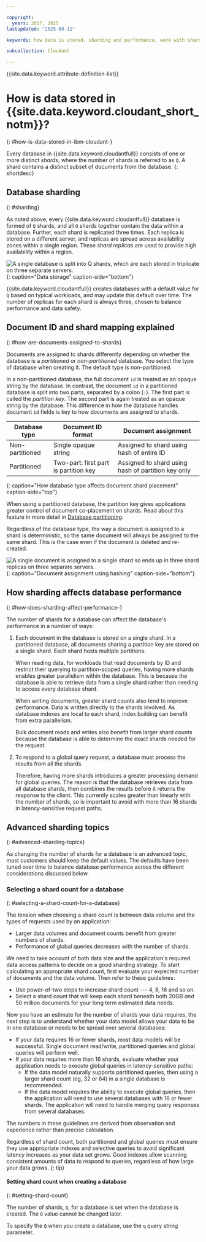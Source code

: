```yaml
---

copyright:
  years: 2017, 2025
lastupdated: "2025-08-11"

keywords: how data is stored, sharding and performance, work with shards, shard count, replica count

subcollection: Cloudant

---
```


{{site.data.keyword.attribute-definition-list}}

# How is data stored in {{site.data.keyword.cloudant_short_notm}}?
{: #how-is-data-stored-in-ibm-cloudant-}

Every database in {{site.data.keyword.cloudantfull}} consists of one or more distinct _shards_, where the number of shards is referred to as `Q`. A shard contains a distinct subset of documents from the database.
{: shortdesc}

## Database sharding
{: #sharding}

As noted above, every {{site.data.keyword.cloudantfull}} database is formed of `Q` shards, and all `Q` shards together contain the data within a database. Further, each shard is replicated three times. Each replica is stored on a different server, and replicas are spread across availability zones within a single region. These _shard replicas_ are used to provide high availability within a region.
 
![A single database is split into Q shards, which are each stored in triplicate on three separate servers.](../images/sharding_database.svg){: caption="Data storage" caption-side="bottom"}

{{site.data.keyword.cloudantfull}} creates databases with a default value for `Q` based on typical workloads, and may update this default over time. The number of replicas for each shard is always three, chosen to balance performance and data safety.

## Document ID and shard mapping explained
{: #how-are-documents-assigned-to-shards}

Documents are assigned to shards differently depending on whether the database is a _partitioned_ or _non-partitioned_ database. You select the type of database when creating it. The default type is non-partitioned.

In a non-partitioned database, the full document `id` is treated as an opaque
string by the database. In contrast, the document `id` in a partitioned database
is split into two parts, separated by a colon (`:`). The first part is called
the _partition key_. The second part is again treated as an opaque string by the
database. This difference in how the database handles document `id` fields is
key to how documents are assigned to shards.

| Database type | Document ID format | Document assignment |
|---|---|---|
| Non-partitioned | Single opaque string | Assigned to shard using hash of entire ID  |
| Partitioned | Two-part: first part is partition key | Assigned to shard using hash of partition key only |
{: caption="How database type affects document shard placement" caption-side="top"}

When using a partitioned database, the partition key gives
applications greater control of document co-placement on
shards. Read about this feature in more detail in [Database
partitioning](/docs/Cloudant?topic=Cloudant-database-partitioning).

Regardless of the database type, the way a document is assigned to a shard is
deterministic, so the same document will always be assigned to the same shard.
This is the case even if the document is deleted and re-created.

![A single document is assigned to a single shard so ends up in three shard replicas on three separate servers. ](../images/sharding_document.svg){: caption="Document assignment using hashing" caption-side="bottom"}

## How sharding affects database performance
{: #how-does-sharding-affect-performance-}

The number of shards for a database can affect the database's performance in a number of ways:

1. Each document in the database is stored on a single shard. In a partitioned database, all documents sharing a partition key are stored on a single shard. Each shard hosts multiple partitions.

	When reading data, for workloads that read documents by ID and restrict their querying to partition-scoped queries, having more shards enables greater parallelism within the database. This is because the database is able to retrieve data from a single shard rather than needing to access every database shard. 

	When writing documents, greater shard counts also tend to improve performance. Data is written directly to the shards involved. As database indexes are local to each shard, index building can benefit from extra parallelism.

	Bulk document reads and writes also benefit from larger shard counts because the database is able to determine the exact shards needed for the request.

2. To respond to a global query request, a database must process the results from all the shards. 

    Therefore, having more shards introduces a greater processing demand for global queries. The reason is that the database retrieves data from all database shards, then combines the results before it returns the response to the client. This currently scales greater than linearly with the number of shards, so is important to avoid with more than 16 shards in latency-sensitive request paths.

## Advanced sharding topics
{: #advanced-sharding-topics}

As changing the number of shards for a database is an advanced topic, most customers should keep the default values. The defaults have been tuned over time to balance database performance across the different considerations discussed below.

### Selecting a shard count for a database
{: #selecting-a-shard-count-for-a-database}

The tension when choosing a shard count is between data volume and the types of requests used by an application:

- Larger data volumes and document counts benefit from greater numbers of shards.
- Performance of global queries decreases with the number of shards.

We need to take account of both data size and the application's required data access patterns to decide on a good sharding strategy. To start calculating an appropriate shard count, first evaluate your expected number of documents and the data volume. Then refer to these guidelines:

- Use power-of-two steps to increase shard count --- 4, 8, 16 and so on.
- Select a shard count that will keep each shard beneath both 20GB _and_ 50 million documents for your long term estimated data needs.

Now you have an estimate for the number of shards your data requires, the next step is to understand whether your data model allows your data to be in one database or needs to be spread over several databases:

- If your data requires 16 or fewer shards, most data models will be successful. Single document read/write, partitioned queries and global queries will perform well.
- If your data requires more than 16 shards, evaluate whether your application needs to execute global queries in latency-sensitive paths:
	- If the data model naturally supports partitioned queries, then using a larger shard count (eg, 32 or 64) in a single database is recommended.
	- If the data model requires the ability to execute global queries, then the application will need to use several databases with 16 or fewer shards. The application will need to handle merging query responses from several databases.

The numbers in these guidelines are derived from observation and experience rather than precise calculation.

Regardless of shard count, both partitioned and global queries must ensure they use appropriate indexes and selective queries to avoid significant latency increases as your data set grows. Good indexes allow scanning consistent amounts of data to respond to queries, regardless of how large your data grows.
{: tip}

#### Setting shard count when creating a database
{: #setting-shard-count}

The number of shards,
`Q`, for a database is set when the database is created. The `Q` value cannot be changed later.

To specify the `Q` when you create a database, use the `q` query string parameter. 
